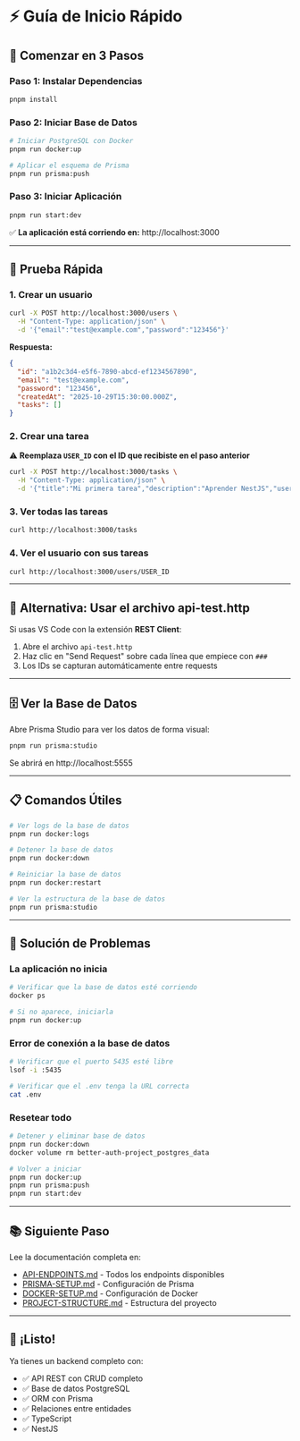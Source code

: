 # ⚡ Guía de Inicio Rápido

## 🚀 Comenzar en 3 Pasos

### Paso 1: Instalar Dependencias
```bash
pnpm install
```

### Paso 2: Iniciar Base de Datos
```bash
# Iniciar PostgreSQL con Docker
pnpm run docker:up

# Aplicar el esquema de Prisma
pnpm run prisma:push
```

### Paso 3: Iniciar Aplicación
```bash
pnpm run start:dev
```

✅ **La aplicación está corriendo en:** http://localhost:3000

---

## 🧪 Prueba Rápida

### 1. Crear un usuario
```bash
curl -X POST http://localhost:3000/users \
  -H "Content-Type: application/json" \
  -d '{"email":"test@example.com","password":"123456"}'
```

**Respuesta:**
```json
{
  "id": "a1b2c3d4-e5f6-7890-abcd-ef1234567890",
  "email": "test@example.com",
  "password": "123456",
  "createdAt": "2025-10-29T15:30:00.000Z",
  "tasks": []
}
```

### 2. Crear una tarea
⚠️ **Reemplaza `USER_ID` con el ID que recibiste en el paso anterior**

```bash
curl -X POST http://localhost:3000/tasks \
  -H "Content-Type: application/json" \
  -d '{"title":"Mi primera tarea","description":"Aprender NestJS","userId":"USER_ID"}'
```

### 3. Ver todas las tareas
```bash
curl http://localhost:3000/tasks
```

### 4. Ver el usuario con sus tareas
```bash
curl http://localhost:3000/users/USER_ID
```

---

## 🎯 Alternativa: Usar el archivo api-test.http

Si usas VS Code con la extensión **REST Client**:

1. Abre el archivo `api-test.http`
2. Haz clic en "Send Request" sobre cada línea que empiece con `###`
3. Los IDs se capturan automáticamente entre requests

---

## 🗄️ Ver la Base de Datos

Abre Prisma Studio para ver los datos de forma visual:

```bash
pnpm run prisma:studio
```

Se abrirá en http://localhost:5555

---

## 📋 Comandos Útiles

```bash
# Ver logs de la base de datos
pnpm run docker:logs

# Detener la base de datos
pnpm run docker:down

# Reiniciar la base de datos
pnpm run docker:restart

# Ver la estructura de la base de datos
pnpm run prisma:studio
```

---

## 🔧 Solución de Problemas

### La aplicación no inicia
```bash
# Verificar que la base de datos esté corriendo
docker ps

# Si no aparece, iniciarla
pnpm run docker:up
```

### Error de conexión a la base de datos
```bash
# Verificar que el puerto 5435 esté libre
lsof -i :5435

# Verificar que el .env tenga la URL correcta
cat .env
```

### Resetear todo
```bash
# Detener y eliminar base de datos
pnpm run docker:down
docker volume rm better-auth-project_postgres_data

# Volver a iniciar
pnpm run docker:up
pnpm run prisma:push
pnpm run start:dev
```

---

## 📚 Siguiente Paso

Lee la documentación completa en:
- [API-ENDPOINTS.md](./API-ENDPOINTS.md) - Todos los endpoints disponibles
- [PRISMA-SETUP.md](./PRISMA-SETUP.md) - Configuración de Prisma
- [DOCKER-SETUP.md](./DOCKER-SETUP.md) - Configuración de Docker
- [PROJECT-STRUCTURE.md](./PROJECT-STRUCTURE.md) - Estructura del proyecto

---

## 🎉 ¡Listo!

Ya tienes un backend completo con:
- ✅ API REST con CRUD completo
- ✅ Base de datos PostgreSQL
- ✅ ORM con Prisma
- ✅ Relaciones entre entidades
- ✅ TypeScript
- ✅ NestJS


